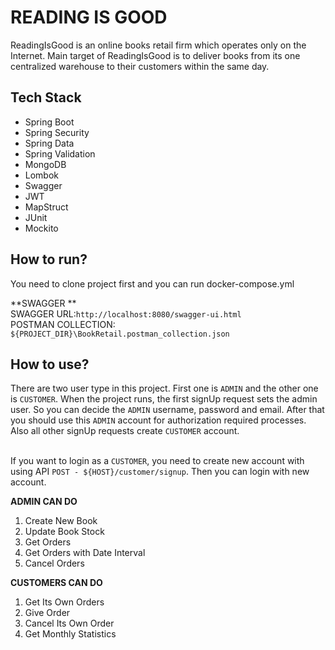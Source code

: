 # READING IS GOOD

ReadingIsGood is an online books retail firm which operates only on the Internet. Main 
target of ReadingIsGood is to deliver books from its one centralized warehouse to their 
customers within the same day. <br>

## Tech Stack
- Spring Boot
- Spring Security
- Spring Data
- Spring Validation
- MongoDB
- Lombok
- Swagger
- JWT
- MapStruct
- JUnit
- Mockito

## How to run?

You need to clone project first and you can run docker-compose.yml

**SWAGGER ** <br>
SWAGGER URL:`http://localhost:8080/swagger-ui.html` <br> 
POSTMAN COLLECTION: `${PROJECT_DIR}\BookRetail.postman_collection.json`

## How to use?
There are two user type in this project. First one is `ADMIN` and the other one is `CUSTOMER`. When the project runs, the first signUp request sets the admin user. So you can decide the `ADMIN` username, password and email. After that you should use this `ADMIN` account for authorization required processes. Also all other signUp requests create `CUSTOMER` account.<br> <br>

If you want to login as a `CUSTOMER`, you need to create new account with using API `POST - ${HOST}/customer/signup`. Then you can login with new account.

**ADMIN CAN DO**
1) Create New Book
2) Update Book Stock
3) Get Orders
4) Get Orders with Date Interval
5) Cancel Orders

**CUSTOMERS CAN DO**
1) Get Its Own Orders
2) Give Order
3) Cancel Its Own Order
4) Get Monthly Statistics
